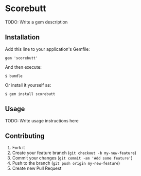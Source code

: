 # Scorebutt

TODO: Write a gem description

## Installation

Add this line to your application's Gemfile:

    gem 'scorebutt'

And then execute:

    $ bundle

Or install it yourself as:

    $ gem install scorebutt

## Usage

TODO: Write usage instructions here

## Contributing

1. Fork it
2. Create your feature branch (`git checkout -b my-new-feature`)
3. Commit your changes (`git commit -am 'Add some feature'`)
4. Push to the branch (`git push origin my-new-feature`)
5. Create new Pull Request
